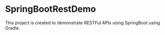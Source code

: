# SpringBootRestDemo

This project is created to demonstrate RESTFul APIs using SpringBoot using Gradle.